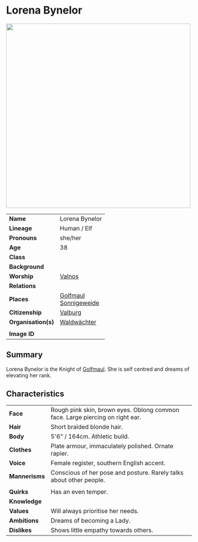 # Lorena Bynelor

<img src="https://raw.githubusercontent.com/jesskelsall/astarus-images/main/characters/portraits/imageid.png" height="500" />

|||
| --- | --- |
| **Name** | Lorena Bynelor | character.4
| **Lineage** | Human / Elf |
| **Pronouns** | she/her |
| **Age** | 38 |
| **Class** | |
| **Background** | |
| **Worship** | [Valnos](../gods/deities/valnos.md) |
| **Relations** | |
| **Places** | [Golfmaul](../places/towns/golfmaul.md)<br>[Sonnigeweide](../places/villages/sonnigeweide.md) |
| **Citizenship** | [Valburg](../civilisations/nilsavnic-alliance/states/valburg.md) |
| **Organisation(s)** | [Waldwächter](../organisations/guards/waldwachter.md) |
|||
| **Image ID** | |

## Summary

Lorena Bynelor is the Knight of [Golfmaul](../places/towns/golfmaul.md). She is self centred and dreams of elevating her rank.

## Characteristics

| | |
| --- | --- |
| **Face** | Rough pink skin, brown eyes. Oblong common face. Large piercing on right ear. | characteristics.2
| **Hair** | Short braided blonde hair. |
| **Body** | 5'6" / 164cm. Athletic build. |
| **Clothes** | Plate armour, immaculately polished. Ornate rapier. |
| **Voice** | Female register, southern English accent. |
| **Mannerisms** | Conscious of her pose and posture. Rarely talks about other people. |
| | |
| **Quirks** | Has an even temper. |
| **Knowledge** | |
| **Values** | Will always prioritise her needs. |
| **Ambitions** | Dreams of becoming a Lady. |
| **Dislikes** | Shows little empathy towards others. |
